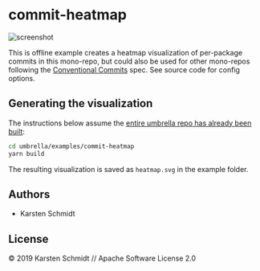 # commit-heatmap

![screenshot](https://raw.githubusercontent.com/thi-ng/umbrella/master/assets/examples/commit-heatmap.png)

This is offline example creates a heatmap visualization of per-package
commits in this mono-repo, but could also be used for other mono-repos
following the [Conventional Commits](https://conventionalcommits.org)
spec. See source code for config options.

## Generating the visualization

The instructions below assume the [entire umbrella repo has already been
built](https://github.com/thi-ng/umbrella/blob/develop/README.md#building):

```bash
cd umbrella/examples/commit-heatmap
yarn build
```

The resulting visualization is saved as `heatmap.svg` in the example
folder.

## Authors

- Karsten Schmidt

## License

&copy; 2019 Karsten Schmidt // Apache Software License 2.0
